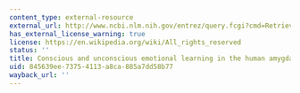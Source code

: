 ```yaml
---
content_type: external-resource
external_url: http://www.ncbi.nlm.nih.gov/entrez/query.fcgi?cmd=Retrieve&db=PubMed&dopt=Citation&list_uids=9624001
has_external_license_warning: true
license: https://en.wikipedia.org/wiki/All_rights_reserved
status: ''
title: Conscious and unconscious emotional learning in the human amygdala
uid: 845639ee-7375-4113-a8ca-885a7dd58b77
wayback_url: ''
---
```


